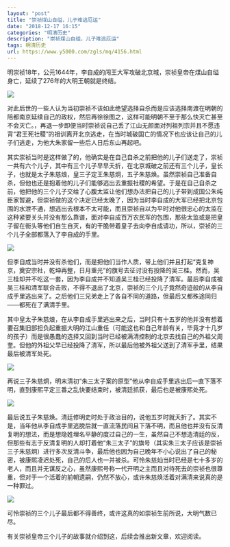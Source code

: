 ```yaml
---
layout: "post"
title: "崇祯煤山自缢，儿子难逃厄运"
date: "2018-12-17 16:15"
categories: "明清历史"
description: "崇祯煤山自缢，儿子难逃厄运"
tags: 明清历史
url: https://www.y5000.com/zgls/mq/4156.html
---
```






明崇祯18年，公元1644年，李自成的闯王大军攻破北京城，崇祯皇帝在煤山自缢身亡，延续了276年的大明王朝就是终结。

![](https://img.y5000.com/uploads/allimg/161031/8-16103109225A56.jpg)

对此后世的一些人认为当初崇祯不该如此绝望选择自杀而是应该选择南渡在明朝的陪都南京延续自己的政权，然后再徐徐图之，这样可能明朝不至于那么快灭亡甚至不会灭亡。，再退一步即便当时崇祯说自己丢了江山无颜面对列祖列宗并且不愿违背“君王死社稷”的祖训离开北京逃走，在当时城破国亡的情况下也应该让自己的儿子们逃走，为他大朱家留一些后人日后东山再起吧。

其实崇祯当时是这样做了的，他确实是在自己自杀之前把他的儿子们送走了，崇祯一共有六个儿子，其中有三个儿子早早夭折，在北京城破之前还有三个儿子，皇长子，也就是太子朱慈烺，皇三子定王朱慈炯，五子朱慈焕。虽然崇祯自己准备自杀，但他也还是抱着他的儿子们能够逃出去重振社稷的希望。于是在自己自杀之前，他把他的三个儿子交给了心腹太监让他们想办法把自己的儿子带到成国公朱纯臣家暂避，但崇祯做的这个决定已经太晚了，因为当时李自成的大军已经把北京包围的水泄不通，想逃出去根本不太可能，而且崇祯自以为平时对他很忠心的太监在这种紧要关头并没有那么靠谱，面对李自成百万农民军的包围，那些太监或是把皇子留在街头等他们自生自灭，有的干脆带着皇子去向李自成请功，所以，崇祯的三个儿子全部都落入了李自成的手里。

![](https://img.y5000.com/uploads/allimg/161031/8-161031092315454.jpg)

但李自成当时并没有杀他们，而是把他们当作人质，带上他们并且打起“克复神京，奠安宗社，乾坤再整，日月重光”的旗号去征讨没有投降的吴三桂。然而，吴三桂却并不吃这一套，因为李自成并不知道吴三桂已经投降了清军。最后李自成被吴三桂和清军联合击败，不得不退出了北京，崇祯的三个儿子竟然奇迹般的从李自成手里逃出来了。之后他们三兄弟走上了各自不同的道路，但最后又都殊途同归——都死在了满清手里。

其中皇太子朱慈烺，在从李自成手里逃出来之后，当时只有十五岁的他并没有想着要召集旧部担负起重振大明的江山重任（可能这也和自己年龄有关，毕竟才十几岁的孩子）而是很愚蠢的选择又回到当时已经被满清控制的北京去找自己的外祖父周奎。但他的外祖父早已经投降了清军，所以最后他被外祖父送到了清军手里，结果最后被清军处死。

![](https://img.y5000.com/uploads/allimg/161031/8-161031092325535.jpg)

再说三子朱慈炯，明末清初“朱三太子案的原型”他从李自成手里逃出后一直下落不明，直到康熙平定三番之乱快要结束时，被清廷抓获，最后也是被康熙处死。

![](https://img.y5000.com/uploads/allimg/161031/8-161031092334628.jpg)

最后说五子朱慈焕。清廷修明史时处于政治目的，说他五岁时就夭折了。其实不是，当年他从李自成手里逃脱后就一直流落民间且下落不明，而且他也并没有反清复明的想法，而是想隐姓埋名平静的度过自己的一生，虽然自己不想造清廷的反，但那些有志于反清复明的人却打着他“朱三太子”的旗号（其实朱三太子应该是崇祯三子朱慈炯）进行多次反清斗争，最后他也因为自己晚年不小心说出了自己的秘密，被康熙凌迟处死，自己的后人也一并被杀。可怜朱慈灿当时已经是七十多岁的老人，而且并无谋反之心，虽然康熙号称一代开明之主而且对待死去的崇祯也很尊重，但对于一个活着的前朝遗嗣，仍然不放心，或许朱慈焕活着对满清来说真的是一种罪过。

![](https://img.y5000.com/uploads/allimg/161031/8-161031092343524.jpg)

可怜崇祯的三个儿子最后都不得善终，或许这真的如崇祯生前所说，大明气数已尽。

有关崇祯皇帝三个儿子的故事就介绍到这，后续会推出新文章，欢迎阅读。

